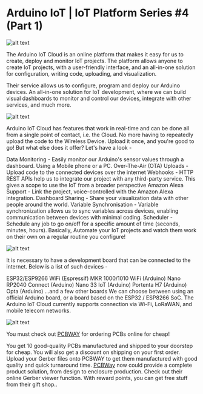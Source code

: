 # Arduino IoT | IoT Platform Series #4 (Part 1)

![alt text](https://hackster.imgix.net/uploads/attachments/1542416/_ob4q2xB0Oq.blob?auto=compress%2Cformat&w=900&h=675&fit=min)

The Arduino IoT Cloud is an online platform that makes it easy for us to create, deploy and monitor IoT projects. The platform allows anyone to create IoT projects, with a user-friendly interface, and an all-in-one solution for configuration, writing code, uploading, and visualization.

Their service allows us to configure, program and deploy our Arduino devices. An all-in-one solution for IoT development, where we can build visual dashboards to monitor and control our devices, integrate with other services, and much more.

![alt text](https://hackster.imgix.net/uploads/attachments/1542378/image_4HgZnuDYQQ.png?auto=compress%2Cformat&w=740&h=555&fit=max)

Arduino IoT Cloud has features that work in real-time and can be done all from a single point of contact, i.e. the Cloud. No more having to repeatedly upload the code to the Wireless Device. Upload it once, and you're good to go! But what else does it offer? Let's have a look -

Data Monitoring - Easily monitor our Arduino's sensor values through a dashboard. Using a Mobile phone or a PC.
Over-The-Air (OTA) Uploads - Upload code to the connected devices over the internet
Webhooks - HTTP REST APIs help us to integrate our project with any third-party service. This gives a scope to use the IoT from a broader perspective
Amazon Alexa Support - Link the project, voice-controlled with the Amazon Alexa integration.
Dashboard Sharing - Share your visualization data with other people around the world.
Variable Synchronisation - Variable synchronization allows us to sync variables across devices, enabling communication between devices with minimal coding.
Scheduler - Schedule any job to go on/off for a specific amount of time (seconds, minutes, hours). Basically, Automate your IoT projects and watch them work on their own on a regular routine you configure!

![alt text](https://hackster.imgix.net/uploads/attachments/1542384/image_4CRcdWCT7B.png?auto=compress%2Cformat&w=740&h=555&fit=max)

It is necessary to have a development board that can be connected to the internet. Below is a list of such devices -

ESP32/ESP9266 WiFi (Espressif)
MKR 1000/1010 WiFi (Arduino)
Nano RP2040 Connect (Arduino)
Nano 33 IoT (Arduino)
Portenta H7 (Arduino)
Opta (Arduino)
...and a few other boards
We can choose between using an official Arduino board, or a board based on the ESP32 / ESP8266 SoC. The Arduino IoT Cloud currently supports connection via Wi-Fi, LoRaWAN, and mobile telecom networks.

![alt text](https://hackster.imgix.net/uploads/attachments/1544797/pcbway_55Vl7NMRFG.JPG?auto=compress%2Cformat&w=740&h=555&fit=max)

You must check out [PCBWAY](https://www.pcbway.com/) for ordering PCBs online for cheap!

You get 10 good-quality PCBs manufactured and shipped to your doorstep for cheap. You will also get a discount on shipping on your first order. Upload your Gerber files onto PCBWAY to get them manufactured with good quality and quick turnaround time. [PCBWay](https://www.pcbway.com/) now could provide a complete product solution, from design to enclosure production. Check out their online Gerber viewer function. With reward points, you can get free stuff from their gift shop..
